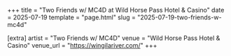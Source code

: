 +++
title = "Two Friends w/ MC4D at Wild Horse Pass Hotel & Casino"
date = 2025-07-19
template = "page.html"
slug = "2025-07-19-two-friends-w-mc4d"

[extra]
artist = "Two Friends w/ MC4D"
venue = "Wild Horse Pass Hotel & Casino"
venue_url = "https://wingilariver.com/"
+++
